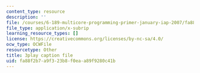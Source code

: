 ```yaml
---
content_type: resource
description: ''
file: /courses/6-189-multicore-programming-primer-january-iap-2007/fa88f2b7a9f323b8f0eaa89f9280c41b_sOiuF18PTIs.srt
file_type: application/x-subrip
learning_resource_types: []
license: https://creativecommons.org/licenses/by-nc-sa/4.0/
ocw_type: OCWFile
resourcetype: Other
title: 3play caption file
uid: fa88f2b7-a9f3-23b8-f0ea-a89f9280c41b
---
```

